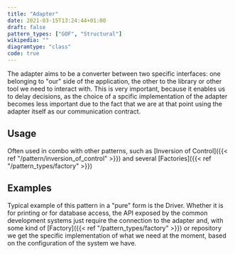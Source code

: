```yaml
---
title: "Adapter"
date: 2021-03-15T13:24:44+01:00
draft: false
pattern_types: ["GOF", "Structural"]
wikipedia: ""
diagramtype: "class"
code: true
---
```


The adapter aims to be a converter between two specific interfaces: one belonging to "our" side of the application, the other to the library or other tool we need to interact with. This is very important, because it enables us to delay decisions, as the choice of a spcific implementation of the adapter becomes less important due to the fact that we are at that point using the adapter itself as our communication contract.
## Usage
Often used in combo with other patterns, such as [Inversion of Control]({{< ref "/pattern/inversion_of_control" >}}) and several [Factories]({{< ref "/pattern_types/factory" >}})

## Examples
Typical example of this pattern in a "pure" form is the Driver. Whether it is for printing or for database access, the API exposed by the common development systems just require the connection to the adapter and, with some kind of [Factory]({{< ref "/pattern_types/factory" >}}) or repository we get the specific implementation of what we need at the moment, based on the configuration of the system we have.